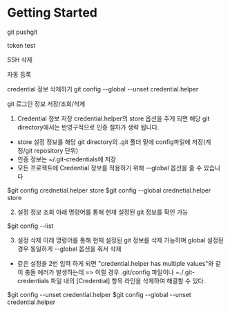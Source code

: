# Getting Started

git pushgit

token test

SSH 삭제

자동 등록

credential 정보 삭제하기
git config --global --unset credential.helper

git 로그인 정보 저장/조회/삭제

1. Credential 정보 저장
   credential.helper의 store 옵션을 주게 되면 해당 git directory에서는 반영구적으로 인증 절차가 생략 됩니다.

- store 설정 정보를 해당 git directory의 .git 폴더 밑에 config파일에 저장(계정/git repository 단위)
- 인증 정보는 ~/.git-credentials에 저장
- 모든 프로젝트에 Credential 정보를 적용하기 위해 --global 옵션을 줄 수 있습니다

$git config crednetial.helper store
$git config --global crednetial.helper store

2. 설정 정보 조회
   아래 명령어를 통해 현재 설정된 git 정보를 확인 가능

$git config --list

3. 설정 삭제
   아래 명령어를 통해 현재 설정된 git 정보를 삭제 가능하며 global 설정된 경우 동일하게 --global 옵션을 줘서 삭제

- 같은 설정을 2번 입력 하게 되면 "credential.helper has multiple values"와 같이 충돌 에러가 발생하는데
  => 이럴 경우 .git/config 파일이나 ~./.git-credentials 파일 내의 [Credential] 항목 라인을 삭제하여 해결할 수 있다.

$git config --unset credential.helper
$git config --global --unset credential.helper
